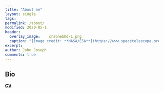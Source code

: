 ```yaml
---
title: "About me"
layout: single
tags:
permalink: /about/
modified: 2020-05-1
header:
  overlay_image:  	crabnebhd-1.png
  caption: "[Image credit: **NASA/ESA**](https://www.spacetelescope.org/images/heic0515a/)"
excerpt: 
author: John_Joseph
comments: true
---
```



## Bio

 <b> <a href="https://philosophysics.github.io/site//CV/CV-DiUbaldo.pdf" target="_blank">CV</a> </b> 
